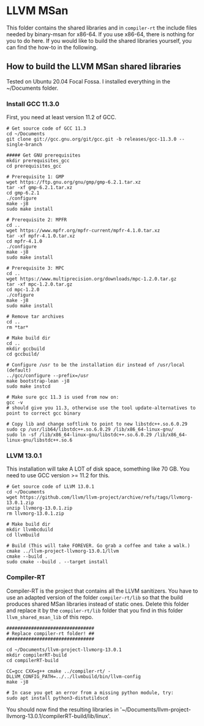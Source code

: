# LLVM MSan

This folder contains the shared libraries and in `compiler-rt` the include files needed by binary-msan for x86-64. If you
use x86-64, there is nothing for you to do here. If you would like to build the shared libraries yourself, you can find the how-to in the following.

## How to build the LLVM MSan shared libraries

Tested on Ubuntu 20.04 Focal Fossa. I installed everything in the ~/Documents folder.

### Install GCC 11.3.0

First, you need at least version 11.2 of GCC.
```
# Get source code of GCC 11.3
cd ~/Documents
git clone git://gcc.gnu.org/git/gcc.git -b releases/gcc-11.3.0 --single-branch

##### Get GNU prerequisites
mkdir prerequisites_gcc
cd prerequisites_gcc

# Prerequisite 1: GMP
wget https://ftp.gnu.org/gnu/gmp/gmp-6.2.1.tar.xz
tar -xf gmp-6.2.1.tar.xz
cd gmp-6.2.1
./configure
make -j8
sudo make install

# Prerequisite 2: MPFR
cd ..
wget https://www.mpfr.org/mpfr-current/mpfr-4.1.0.tar.xz
tar -xf mpfr-4.1.0.tar.xz
cd mpfr-4.1.0
./configure
make -j8
sudo make install

# Prerequisite 3: MPC
cd ..
wget https://www.multiprecision.org/downloads/mpc-1.2.0.tar.gz
tar -xf mpc-1.2.0.tar.gz
cd mpc-1.2.0
./cofigure
make -j8
sudo make install

# Remove tar archives
cd ..
rm *tar*

# Make build dir
cd ..
mkdir gccbuild
cd gccbuild/

# Configure /usr to be the installation dir instead of /usr/local (default)
../gcc/configure --prefix=/usr
make bootstrap-lean -j8
sudo make instcd

# Make sure gcc 11.3 is used from now on:
gcc -v
# should give you 11.3, otherwise use the tool update-alternatives to point to correct gcc binary

# Copy lib and change softlink to point to new libstdc++.so.6.0.29
sudo cp /usr/lib64/libstdc++.so.6.0.29 /lib/x86_64-linux-gnu/
sudo ln -sf /lib/x86_64-linux-gnu/libstdc++.so.6.0.29 /lib/x86_64-linux-gnu/libstdc++.so.6
```

### LLVM 13.0.1

This installation will take A LOT of disk space, something like 70 GB. You need to use GCC version >= 11.2 for this.

```
# Get source code of LLVM 13.0.1
cd ~/Documents
wget https://github.com/llvm/llvm-project/archive/refs/tags/llvmorg-13.0.1.zip
unzip llvmorg-13.0.1.zip
rm llvmorg-13.0.1.zip

# Make build dir
mkdir llvmbcduild
cd llvmbuild

# Build (This will take FOREVER. Go grab a coffee and take a walk.)
cmake ../llvm-project-llvmorg-13.0.1/llvm
cmake --build .
sudo cmake --build . --target install

```

### Compiler-RT

Compiler-RT is the project that contains all the LLVM sanitizers. You have to use an adapted version of the folder 
`compiler-rt/lib` so that the build produces shared MSan libraries instead of static ones. Delete this folder and replace
it by the `compiler-rt/lib` folder that you find in this folder `llvm_shared_msan_lib` of this repo.

```
################################
# Replace compiler-rt folder! ##
################################

cd ~/Documents/llvm-project-llvmorg-13.0.1
mkdir compilerRT-build
cd compilerRT-build

CC=gcc CXX=g++ cmake ../compiler-rt/ -DLLVM_CONFIG_PATH=../../llvmbuild/bin/llvm-config
make -j8

# In case you get an error from a missing python module, try:
sudo apt install python3-distutildscd
```

You should now find the resulting libraries in '~/Documents/llvm-project-llvmorg-13.0.1/compilerRT-build/lib/linux'.
